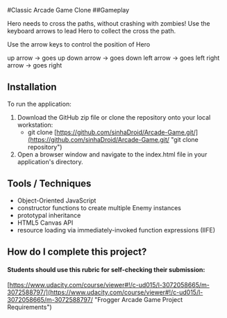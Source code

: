 #Classic Arcade Game Clone
##Gameplay

Hero needs to cross the paths, without crashing with zombies! Use the keyboard arrows to lead Hero to collect the cross the path.

Use the arrow keys to control the position of Hero

up arrow 	->	goes up
down arrow 	-> 	goes down
left arrow 	-> 	goes left
right arrow -> 	goes right

## Installation
To run the application:

1. Download the GitHub zip file or clone the repository onto your local workstation:
	* git clone [https://github.com/sinhaDroid/Arcade-Game.git/](https://github.com/sinhaDroid/Arcade-Game.git/ "git clone repository")
2. Open a browser window and navigate to the index.html file in your application's directory.

## Tools / Techniques
- Object-Oriented JavaScript
- constructor functions to create multiple Enemy instances
- prototypal inheritance
- HTML5 Canvas API
- resource loading via immediately-invoked function expressions (IIFE)

## How do I complete this project?

#### Students should use this rubric for self-checking their submission:
[https://www.udacity.com/course/viewer#!/c-ud015/l-3072058665/m-3072588797/](https://www.udacity.com/course/viewer#!/c-ud015/l-3072058665/m-3072588797/ "Frogger Arcade Game Project Requirements")